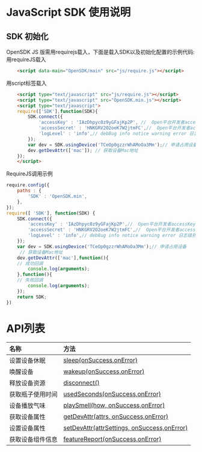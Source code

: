 
# JavaScript SDK 使用说明

## SDK 初始化

OpenSDK JS 版需用requirejs载入，下面是载入SDK以及初始化配置的示例代码:
用requireJS载入

``` html
    <script data-main="OpenSDK/main" src="js/require.js"></script>
```
用script标签载入

``` html
    <script type="text/javascript" src="js/require.js"></script>
    <script type="text/javascript" src="OpenSDK.min.js"></script>
    <script type="text/javascript">
    require(['SDK'],function(SDK){
        SDK.connect({
            'accessKey' : 'IAzDhpyc0z9yGFajKp2P', //  Open平台开发者accessKey
            'accessSecret' : 'HNKGRV2O2oeK7W2jtmFC',//  Open平台开发者accessSecret
            'logLevel' : 'info',// deb8ug info notice warning error 日志级别
        });
        var dev = SDK.usingDevice('TCeOp0gzzrWhAMoOa3Mm');// 申请占用设备
        dev.getDevAttr(['mac']); // 获取设备Mac地址
    });
    </script>
```
RequireJS调用示例

``` javascript
require.config({
    paths : {
        'SDK' : 'OpenSDK.min',
    },
});
require([ 'SDK'], function(SDK) {
    SDK.connect({
        'accessKey' : 'IAzDhpyc0z9yGFajKp2P',//  Open平台开发者accessKey
        'accessSecret' : 'HNKGRV2O2oeK7W2jtmFC',//  Open平台开发者accessSecret
        'logLevel' : 'info',// deb8ug info notice warning error 日志级别
    });
    var dev = SDK.usingDevice('TCeOp0gzzrWhAMoOa3Mm');// 申请占用设备
     // 获取设备Mac地址
    dev.getDevAttr(['mac'],function(){
    // 成功回调
        console.log(arguments);
    },function(){
    // 失败回调
        console.log(arguments);
    });
    return SDK;
})
```

# API列表 

| 名称           | 方法                                  | 
|:----------------- |:--------------------------------------| 
| 设置设备休眠      | [sleep(onSuccess,onError)](/JavaScript/sleep.md)               |
| 唤醒设备          | [wakeup(onSuccess,onError)](/JavaScript/wakeup.md)            |
| 释放设备资源      | [disconnect()](/JavaScript/disconnect.md)          |
| 获取瓶子使用时间  | [usedSeconds(onSuccess,onError)](/JavaScript/usedSeconds.md)       | 
| 设备播放气味      | [playSmell(how, onSuccess,onError)](/JavaScript/playSmell.md)           | 
| 获取设备属性      | [getDevAttr(attrs, onSuccess,onError)](/JavaScript/getDevAttr.md)          | 
| 设置设备属性      | [setDevAttr(attrSettings, onSuccess,onError)](/JavaScript/setDevAttr.md)          |
| 获取设备组件信息  | [featureReport(onSuccess,onError)](/JavaScript/featureReport.md)         |
